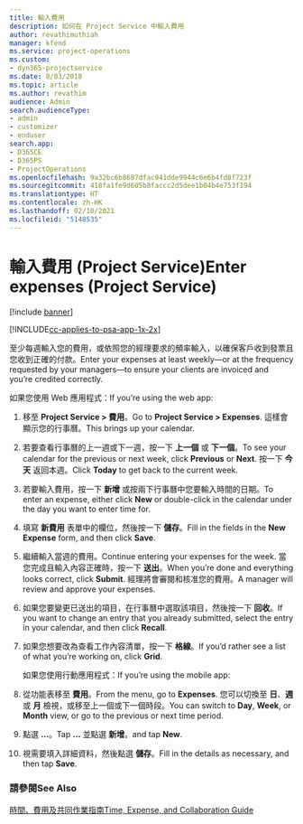 ```yaml
---
title: 輸入費用
description: 如何在 Project Service 中輸入費用
author: revathimuthiah
manager: kfend
ms.service: project-operations
ms.custom:
- dyn365-projectservice
ms.date: 8/03/2018
ms.topic: article
ms.author: revathim
audience: Admin
search.audienceType:
- admin
- customizer
- enduser
search.app:
- D365CE
- D365PS
- ProjectOperations
ms.openlocfilehash: 9a32bc6b8687dfac941dde9944c6e6b4fd8f723f
ms.sourcegitcommit: 418fa1fe9d605b8faccc2d5dee1b04b4e753f194
ms.translationtype: HT
ms.contentlocale: zh-HK
ms.lasthandoff: 02/10/2021
ms.locfileid: "5148535"
---
```

# <a name="enter-expenses-project-service"></a><span data-ttu-id="9d615-103">輸入費用 (Project Service)</span><span class="sxs-lookup"><span data-stu-id="9d615-103">Enter expenses (Project Service)</span></span>

[!include [banner](../includes/psa-now-project-operations.md)]

[!INCLUDE[cc-applies-to-psa-app-1x-2x](../includes/cc-applies-to-psa-app-1x-2x.md)]

<span data-ttu-id="9d615-104">至少每週輸入您的費用，或依照您的經理要求的頻率輸入，以確保客戶收到發票且您收到正確的付款。</span><span class="sxs-lookup"><span data-stu-id="9d615-104">Enter your expenses at least weekly—or at the frequency requested by your managers—to ensure your clients are invoiced and you’re credited correctly.</span></span>  
  
 <span data-ttu-id="9d615-105">如果您使用 Web 應用程式：</span><span class="sxs-lookup"><span data-stu-id="9d615-105">If you’re using the web app:</span></span>  
  
1. <span data-ttu-id="9d615-106">移至 **Project Service > 費用**。</span><span class="sxs-lookup"><span data-stu-id="9d615-106">Go to **Project Service > Expenses**.</span></span> <span data-ttu-id="9d615-107">這樣會顯示您的行事曆。</span><span class="sxs-lookup"><span data-stu-id="9d615-107">This brings up your calendar.</span></span>  
  
2. <span data-ttu-id="9d615-108">若要查看行事曆的上一週或下一週，按一下 **上一個** 或 **下一個**。</span><span class="sxs-lookup"><span data-stu-id="9d615-108">To see your calendar for the previous or next week, click **Previous** or **Next**.</span></span> <span data-ttu-id="9d615-109">按一下 **今天** 返回本週。</span><span class="sxs-lookup"><span data-stu-id="9d615-109">Click **Today** to get back to the current week.</span></span>  
  
3. <span data-ttu-id="9d615-110">若要輸入費用，按一下 **新增** 或按兩下行事曆中您要輸入時間的日期。</span><span class="sxs-lookup"><span data-stu-id="9d615-110">To enter an expense, either click **New** or double-click in the calendar under the day you want to enter time for.</span></span>  
  
4. <span data-ttu-id="9d615-111">填寫 **新費用** 表單中的欄位，然後按一下 **儲存**。</span><span class="sxs-lookup"><span data-stu-id="9d615-111">Fill in the fields in the **New Expense** form, and then click **Save**.</span></span>  
  
5. <span data-ttu-id="9d615-112">繼續輸入當週的費用。</span><span class="sxs-lookup"><span data-stu-id="9d615-112">Continue entering your expenses for the week.</span></span> <span data-ttu-id="9d615-113">當您完成且輸入內容正確時，按一下 **送出**。</span><span class="sxs-lookup"><span data-stu-id="9d615-113">When you’re done and everything looks correct, click **Submit**.</span></span> <span data-ttu-id="9d615-114">經理將會審閱和核准您的費用。</span><span class="sxs-lookup"><span data-stu-id="9d615-114">A manager will review and approve your expenses.</span></span>  
  
6. <span data-ttu-id="9d615-115">如果您要變更已送出的項目，在行事曆中選取該項目，然後按一下 **回收**。</span><span class="sxs-lookup"><span data-stu-id="9d615-115">If you want to change an entry that you already submitted, select the entry in your calendar, and then click **Recall**.</span></span>  
  
7. <span data-ttu-id="9d615-116">如果您想要改為查看工作內容清單，按一下 **格線**。</span><span class="sxs-lookup"><span data-stu-id="9d615-116">If you’d rather see a list of what you’re working on, click **Grid**.</span></span>  
  
   <span data-ttu-id="9d615-117">如果您使用行動應用程式：</span><span class="sxs-lookup"><span data-stu-id="9d615-117">If you’re using the mobile app:</span></span>  
  
8. <span data-ttu-id="9d615-118">從功能表移至 **費用**。</span><span class="sxs-lookup"><span data-stu-id="9d615-118">From the menu, go to **Expenses**.</span></span>     <span data-ttu-id="9d615-119">您可以切換至 **日**、**週** 或 **月** 檢視，或移至上一個或下一個時段。</span><span class="sxs-lookup"><span data-stu-id="9d615-119">You can switch to **Day**, **Week**, or **Month** view, or go to the previous or next time period.</span></span>  
  
9. <span data-ttu-id="9d615-120">點選 **…**。</span><span class="sxs-lookup"><span data-stu-id="9d615-120">Tap **…**</span></span> <span data-ttu-id="9d615-121">並點選 **新增**。</span><span class="sxs-lookup"><span data-stu-id="9d615-121">and tap **New**.</span></span>  
  
10. <span data-ttu-id="9d615-122">視需要填入詳細資料，然後點選 **儲存**。</span><span class="sxs-lookup"><span data-stu-id="9d615-122">Fill in the details as necessary, and then tap **Save**.</span></span>  
  
### <a name="see-also"></a><span data-ttu-id="9d615-123">請參閱</span><span class="sxs-lookup"><span data-stu-id="9d615-123">See Also</span></span>  
 [<span data-ttu-id="9d615-124">時間、費用及共同作業指南</span><span class="sxs-lookup"><span data-stu-id="9d615-124">Time, Expense, and Collaboration Guide</span></span>](../psa/time-expense-collaboration-guide.md)
